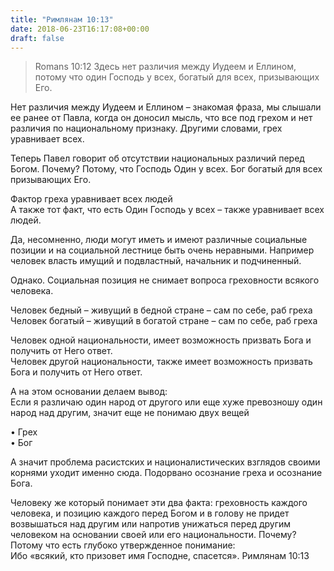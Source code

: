```yaml
---
title: "Римлянам 10:13"
date: 2018-06-23T16:17:08+00:00
draft: false
---
```


> Romans 10:12 Здесь нет различия между Иудеем и Еллином, потому что один Господь у всех, богатый для всех, призывающих Его.



Нет различия между Иудеем и Еллином &#8211; знакомая фраза, мы слышали ее ранее от Павла, когда он доносил мысль, что все под грехом и нет различия по национальному признаку. Другими словами, грех уравнивает всех. 

Теперь Павел говорит об отсутствии национальных различий перед Богом. Почему? Потому, что Господь Один у всех. Бог богатый для всех призывающих Его. 

Фактор греха уравнивает всех людей  
А также тот факт, что есть Один Господь у всех &#8211; также уравнивает всех людей. 

Да, несомненно, люди могут иметь и имеют различные социальные позиции и на социальной лестнице быть очень неравными. Например человек власть имущий и подвластный, начальник и подчиненный. 

Однако. Социальная позиция не снимает вопроса греховности всякого человека. 

Человек бедный &#8211; живущий в бедной стране &#8211; сам по себе, раб греха  
Человек богатый &#8211; живущий в богатой стране &#8211; сам по себе, раб греха

Человек одной национальности, имеет возможность призвать Бога и получить от Него ответ.  
Человек другой национальности, также имеет возможность призвать Бога и получить от Него ответ. 

А на этом основании делаем вывод:  
Если я различаю один народ от другого или еще хуже превозношу один народ над другим, значит еще не понимаю двух вещей 

• Грех  
• Бог 

А значит проблема расистских и националистических взглядов своими корнями уходит именно сюда. Подорвано осознание греха и осознание Бога.

Человеку же который понимает эти два факта: греховность каждого человека, и позицию каждого перед Богом и в голову не придет возвышаться над другим или напротив унижаться перед другим человеком на основании своей или его национальности. Почему? Потому что есть глубоко утвержденное понимание:  
Ибо «всякий, кто призовет имя Господне, спасется». Римлянам 10:13
